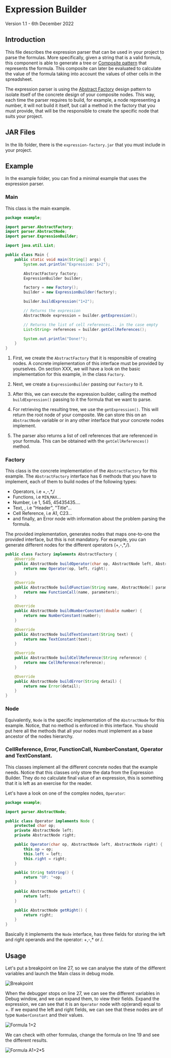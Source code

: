# Expression Builder

Version 1.1 - 6th December 2022

## Introduction

This file describes the expression parser that can be used in your project
to parse the formulas. More specifically, given a string that is a valid formula, 
this component is able to generate a tree or 
[Composite pattern](https://refactoring.guru/design-patterns/composite) that
represents the formula. This composite can later be evaluated to calculate the 
value of the formula taking into account the values of other cells in the 
spreadsheet.

The expression parser is using the [Abstract Factory](https://refactoring.guru/design-patterns/abstract-factory) 
design pattern to isolate itself of the concrete design of your composite nodes.
This way, each time the parser requires to build, for example, a node representing a
number, it will not build it itself, but call a method in the factory that you must
provide, that will be the responsible to create the specific node that suits your
project.

## JAR Files

In the lib folder, there is the `expression-factory.jar` that you must include
in your project.

## Example

In the example folder, you can find a minimal example that uses the expression 
parser.

### Main

This class is the main example. 

```java
package example;

import parser.AbstractFactory;
import parser.AbstractNode;
import parser.ExpressionBuilder;

import java.util.List;

public class Main {
    public static void main(String[] args) {
        System.out.println("Expression: 1+2");

        AbstractFactory factory;
        ExpressionBuilder builder;

        factory = new Factory();
        builder = new ExpressionBuilder(factory);

        builder.buildExpression("1+2");

        // Returns the expression
        AbstractNode expression = builder.getExpression();

        // Returns the list of cell references... in the case empty
        List<String> references = builder.getCellReferences();

        System.out.println("Done!");
    }
}
```

1. First, we create the `AbstractFactory` that it is responsible of creating nodes. 
A concrete implementation of this interface must be provided by yourselves. On section 
XXX, we will have a look on the basic implementation for this example, in the class `Factory`.

2. Next, we create a `ExpressionBuilder` passing our `Factory` to it.

3. After this, we can execute the expression builder, calling the method `buildExpression()` 
passing to it the formula that we want to parse.

5. For retrieving the resulting tree, we use the `getExpression()`. This will return the 
root node of your composite. We can store this on an `AbstractNode` variable or in any other
interface that your concrete nodes implement.

6. The parser also returns a list of cell references that are referenced in your formula. This 
can be obtained with the `getCellReferences()` method. 

### Factory

This class is the concrete implementation of the `AbstractFactory` for this example. The 
`AbstractFactory` interface has 6 methods that you have to implement, each of them to build
nodes of the following types:
- Operators, i.e +,-,*,/
- Functions, i.e `MIN`,`MAX`...
- Number, i.e 1, 545, 45435435....
- Text, , i.e "Header", "Title"...
- Cell Reference, i.e A1, C23...
- and finally, an Error node with information about the problem parsing the formula.

The provided implementation, generates nodes that maps one-to-one the provided interface, 
but this is not mandatory. For example, you can generate different nodes for the different
operators (+,-,*,/).

```java
public class Factory implements AbstractFactory {
    @Override
    public AbstractNode buildOperator(char op, AbstractNode left, AbstractNode right) {
        return new Operator(op, left, right);
    }

    @Override
    public AbstractNode buildFunction(String name, AbstractNode[] parameters) {
        return new FunctionCall(name, parameters);
    }

    @Override
    public AbstractNode buildNumberConstant(double number) {
        return new NumberConstant(number);
    }

    @Override
    public AbstractNode buildTextConstant(String text) {
        return new TextConstant(text);
    }

    @Override
    public AbstractNode buildCellReference(String reference) {
        return new CellReference(reference);
    }

    @Override
    public AbstractNode buildError(String detail) {
        return new Error(detail);
    }
}
```
### Node

Equivalently, `Node` is the specific implementation of the `AbstractNode` for this
example. Notice, that no method is enforced in this interface. You should put here 
all the methods that all your nodes must implement as a base ancestor of the nodes 
hierarchy.

### CellReference, Error, FunctionCall, NumberConstant, Operator and TextConstant.

This classes implement all the different concrete nodes that the example needs. Notice
that this classes only store the data from the Expression Builder. They do no calculate
final value of an expression, this is something that it is left as an exercise for the
reader.

Let's have a look on one of the complex nodes, `Operator`:

```java
package example;

import parser.AbstractNode;

public class Operator implements Node {
    protected char op;
    private AbstractNode left;
    private AbstractNode right;

    public Operator(char op, AbstractNode left, AbstractNode right) {
        this.op = op;
        this.left = left;
        this.right = right;
    }

    public String toString() {
        return "OP: "+op;
    }

    public AbstractNode getLeft() {
        return left;
    }

    public AbstractNode getRight() {
        return right;
    }
}
```
Basically it implements the `Node` interface, has three fields for storing the left and
right operands and the operator: +,-,* or /.

## Usage

Let's put a breakpoint on line 27, so we can analyse the state of the different variables and
launch the Main class in debug mode.

![Breakpoint](img/image0.png)

When the debugger stops on line 27, we can see the different variables in Debug window, and we
can expand them, to view their fields. Expand the expression, we can see that it is an `Operator` node
with op(erand) equal to +. If we expand the left and right fields, we can see that these nodes are of 
type `NumberConstant` and their values.  

![Formula 1+2](img/image1.png)

We can check with other formulas, change the formula on line 19 and see the different results.

![Formula A1+2*5](img/image2.png)